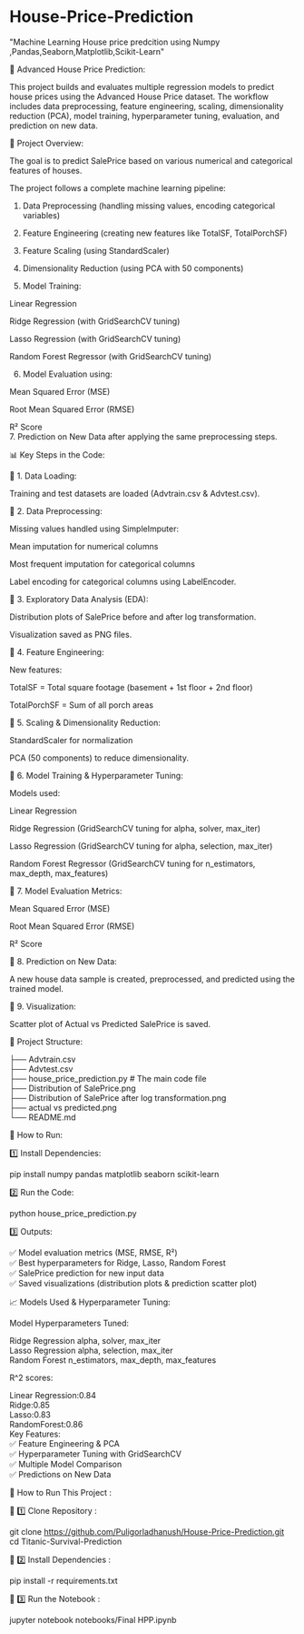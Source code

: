 # House-Price-Prediction  
"Machine Learning House price predcition using Numpy ,Pandas,Seaborn,Matplotlib,Scikit-Learn"  

🏡 Advanced House Price Prediction:  

This project builds and evaluates multiple regression models to predict house prices using the Advanced House Price dataset. The workflow includes data  preprocessing, feature engineering, scaling, dimensionality reduction (PCA), model training, hyperparameter tuning, evaluation, and prediction on new   data.  

📌 Project Overview:  

The goal is to predict SalePrice based on various numerical and categorical features of houses.  
  
The project follows a complete machine learning pipeline:  

1. Data Preprocessing (handling missing values, encoding categorical variables)  


2. Feature Engineering (creating new features like TotalSF, TotalPorchSF)  


3. Feature Scaling (using StandardScaler)  


4. Dimensionality Reduction (using PCA with 50 components)  


5. Model Training:    

Linear Regression  

Ridge Regression (with GridSearchCV tuning)  

Lasso Regression (with GridSearchCV tuning)  

Random Forest Regressor (with GridSearchCV tuning)  



6. Model Evaluation using:  

Mean Squared Error (MSE)  

Root Mean Squared Error (RMSE)  

R² Score  
7. Prediction on New Data after applying the same preprocessing steps.  


📊 Key Steps in the Code:  

🔹 1. Data Loading:  

Training and test datasets are loaded (Advtrain.csv & Advtest.csv).  


🔹 2. Data Preprocessing:  

Missing values handled using SimpleImputer:  

Mean imputation for numerical columns  

Most frequent imputation for categorical columns  


Label encoding for categorical columns using LabelEncoder.  


🔹 3. Exploratory Data Analysis (EDA):  

Distribution plots of SalePrice before and after log transformation.  

Visualization saved as PNG files.  


🔹 4. Feature Engineering:    

New features:  

TotalSF = Total square footage (basement + 1st floor + 2nd floor)  

TotalPorchSF = Sum of all porch areas  



🔹 5. Scaling & Dimensionality Reduction:  

StandardScaler for normalization  

PCA (50 components) to reduce dimensionality.  


🔹 6. Model Training & Hyperparameter Tuning:    

Models used:  

Linear Regression  

Ridge Regression (GridSearchCV tuning for alpha, solver, max_iter)  

Lasso Regression (GridSearchCV tuning for alpha, selection, max_iter)  

Random Forest Regressor (GridSearchCV tuning for n_estimators, max_depth, max_features)  



🔹 7. Model Evaluation Metrics:  

Mean Squared Error (MSE)  

Root Mean Squared Error (RMSE)  

R² Score  


🔹 8. Prediction on New Data:  

A new house data sample is created, preprocessed, and predicted using the trained model.  


🔹 9. Visualization:  

Scatter plot of Actual vs Predicted SalePrice is saved.  

📂 Project Structure:  

├── Advtrain.csv  
├── Advtest.csv  
├── house_price_prediction.py   # The main code file  
├── Distribution of SalePrice.png  
├── Distribution of SalePrice after log transformation.png  
├── actual vs predicted.png  
└── README.md

🚀 How to Run:  

1️⃣ Install Dependencies:  

pip install numpy pandas matplotlib seaborn scikit-learn    

2️⃣ Run the Code:  

python house_price_prediction.py  

3️⃣ Outputs:  

✅ Model evaluation metrics (MSE, RMSE, R²)  
✅ Best hyperparameters for Ridge, Lasso, Random Forest  
✅ SalePrice prediction for new input data  
✅ Saved visualizations (distribution plots & prediction scatter plot)  

📈 Models Used & Hyperparameter Tuning:  

Model	Hyperparameters Tuned:  

Ridge Regression	alpha, solver, max_iter  
Lasso Regression	alpha, selection, max_iter  
Random Forest	n_estimators, max_depth, max_features  

R^2 scores:  

 Linear Regression:0.84  
 Ridge:0.85  
 Lasso:0.83  
 RandomForest:0.86  
 Key Features:    
✅ Feature Engineering & PCA  
✅ Hyperparameter Tuning with GridSearchCV  
✅ Multiple Model Comparison  
✅ Predictions on New Data  

📂 How to Run This Project :

🔹 1️⃣ Clone Repository :

git clone https://github.com/Puligorladhanush/House-Price-Prediction.git
cd Titanic-Survival-Prediction

🔹 2️⃣ Install Dependencies :

pip install -r requirements.txt

🔹 3️⃣ Run the Notebook :

jupyter notebook notebooks/Final HPP.ipynb
